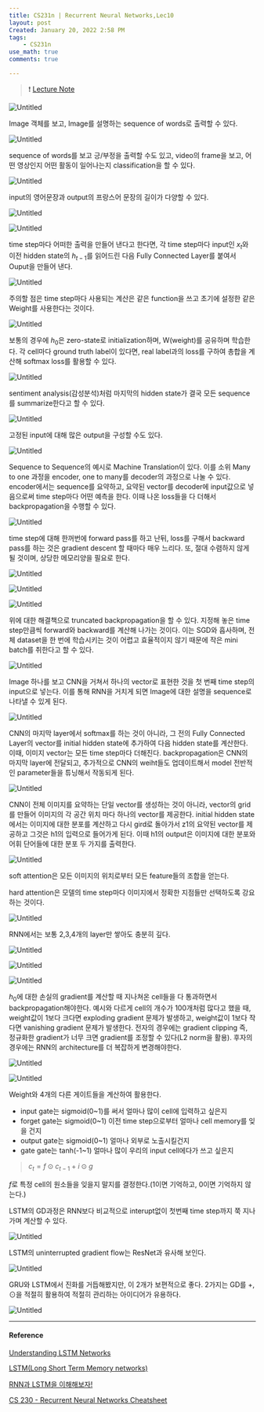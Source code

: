 ```yaml
---
title: CS231n | Recurrent Neural Networks,Lec10
layout: post
Created: January 20, 2022 2:58 PM
tags:
    - CS231n
use_math: true
comments: true

---
```


>❗ [Lecture Note](http://cs231n.stanford.edu/slides/2017/cs231n_2017_lecture10.pdf)

![Untitled](/images/2022/CS231n_10/t0.png)

Image 객체를 보고, Image를 설명하는 sequence of words로 출력할 수 있다.

![Untitled](/images/2022/CS231n_10/t1.png)

sequence of words를 보고 긍/부정을 출력할 수도 있고, video의 frame을 보고, 어떤 영상인지 어떤 활동이 일어나는지 classification을 할 수 있다.

![Untitled](/images/2022/CS231n_10/t2.png)

input의 영어문장과 output의 프랑스어 문장의 길이가 다양할 수 있다.

![Untitled](/images/2022/CS231n_10/t3.png)

![Untitled](/images/2022/CS231n_10/t4.png)

time step마다 어떠한 출력을 만들어 낸다고 한다면, 각 time step마다 input인 $x_t$와 이전 hidden state의 $h_{t-1}$를 읽어드린 다음 Fully Connected Layer를 붙여서 Ouput을 만들어 낸다.

![Untitled](/images/2022/CS231n_10/t5.png)

주의할 점은 time step마다 사용되는 계산은 같은 function을 쓰고 초기에 설정한 같은 Weight를 사용한다는 것이다.

![Untitled](/images/2022/CS231n_10/t6.png)

보통의 경우에 $h_0$은 zero-state로 initialization하며, W(weight)를 공유하며 학습한다. 각 cell마다 ground truth label이 있다면, real label과의 loss를 구하여 총합을 계산해 softmax loss를 활용할 수 있다.

![Untitled](/images/2022/CS231n_10/t7.png)

sentiment analysis(감성분석)처럼 마지막의 hidden state가 결국 모든 sequence를 summarize한다고 할 수 있다.

![Untitled](/images/2022/CS231n_10/t8.png)

고정된 input에 대해 많은 output을 구성할 수도 있다.

![Untitled](/images/2022/CS231n_10/t9.png)

Sequence to Sequence의 예시로 Machine Translation이 있다. 이를 소위 Many to one 과정을 encoder, one to many를 decoder의 과정으로 나눌 수 있다. encoder에서는 sequence를 요약하고, 요약된 vector를 decoder에 input값으로 넣음으로써 time step마다 어떤 예측을 한다. 이때 나온 loss들을 다 더해서 backpropagation을 수행할 수 있다.

![Untitled](/images/2022/CS231n_10/t10.png)

time step에 대해 한꺼번에 forward pass를 하고 난뒤, loss를 구해서 backward pass를 하는 것은 gradient descent 할 때마다 매우 느리다. 또, 절대 수렴하지 않게 될 것이며, 상당한 메모리양을 필요로 한다.

![Untitled](/images/2022/CS231n_10/t11.png)

![Untitled](/images/2022/CS231n_10/t12.png)

![Untitled](/images/2022/CS231n_10/t13.png)

위에 대한 해결책으로 truncated backpropagation을 할 수 있다. 지정해 놓은 time step만큼씩 forward와 backward를 계산해 나가는 것이다. 이는 SGD와 흡사하며, 전체 dataset을 한 번에 학습시키는 것이 어렵고 효율적이지 않기 때문에 작은 mini batch를 취한다고 할 수 있다.

![Untitled](/images/2022/CS231n_10/t14.png)

Image 하나를 보고 CNN을 거쳐서 하나의 vector로 표현한 것을 첫 번째 time step의 input으로 넣는다. 이를 통해 RNN을 거치게 되면 Image에 대한 설명을 sequence로 나타낼 수 있게 된다.

![Untitled](/images/2022/CS231n_10/t15.png)

CNN의 마지막 layer에서 softmax를 하는 것이 아니라, 그 전의 Fully Connected Layer의 vector를 initial hidden state에 추가하여 다음 hidden state를 계산한다. 이때, 이미지 vector는 모든 time step마다 더해진다. backpropagation은 CNN의 마지막 layer에 전달되고, 추가적으로 CNN의 weiht들도 업데이트해서 model 전반적인 parameter들을 튜닝해서 작동되게 된다.

![Untitled](/images/2022/CS231n_10/t16.png)

CNN이 전체 이미지를 요약하는 단일 vector를 생성하는 것이 아니라, vector의 grid를 만들어 이미지의 각 공간 위치 마다 하나의 vector를 제공한다. initial hidden state에서는 이미지에 대한 분포를 계산하고 다시 gird로 돌아가서 z1의 요약된 vector를 제공하고 그것은 h1의 입력으로 들어가게 된다. 이때 h1의 output은 이미지에 대한 분포와 어휘 단어들에 대한 분포 두 가지를 출력한다.

![Untitled](/images/2022/CS231n_10/t17.png)

soft attention은 모든 이미지의 위치로부터 모든 feature들의 조합을 얻는다.

hard attention은 모델의 time step마다 이미지에서 정확한 지점들만 선택하도록 강요하는 것이다.

![Untitled](/images/2022/CS231n_10/t18.png)

RNN에서는 보통 2,3,4개의 layer만 쌓아도 충분히 깊다.

![Untitled](/images/2022/CS231n_10/t19.png)

![Untitled](/images/2022/CS231n_10/t20.png)

![Untitled](/images/2022/CS231n_10/t21.png)

$h_0$에 대한 손실의 gradient를 계산할 때 지나쳐온 cell들을 다 통과하면서 backpropagation해야한다. 예시와 다르게 cell의 개수가 100개처럼 많다고 했을 때, weight값이 1보다 크다면 exploding gradient 문제가 발생하고, weight값이 1보다 작다면 vanishing gradient 문제가 발생한다. 전자의 경우에는 gradient clipping 즉, 정규화한 gradient가 너무 크면 gradient를 조정할 수 있다(L2 norm을 활용). 후자의 경우에는 RNN의 architecture를 더 복잡하게 변경해야한다.

![Untitled](/images/2022/CS231n_10/t22.png)

![Untitled](/images/2022/CS231n_10/t23.png)

Weight와 4개의 다른 게이트들을 계산하여 활용한다.

- input gate는 sigmoid(0~1)를 써서 얼마나 많이 cell에 입력하고 싶은지
- forget gate는 sigmoid(0~1) 이전 time step으로부터 얼마나 cell memory를 잊을 건지
- output gate는 sigmoid(0~1) 얼마나 외부로 노출시킬건지
- gate gate는 tanh(-1~1) 얼마나 많이 우리의 input cell에다가 쓰고 싶은지

> $c_t = f \odot c_{t-1} + i\odot g$

$f$로 특정 cell의 원소들을 잊을지 말지를 결정한다.(1이면 기억하고, 0이면 기억하지 않는다.)

LSTM의 GD과정은 RNN보다 비교적으로 interupt없이 첫번째 time step까지 쭉 지나가며 계산할 수 있다.

![Untitled](/images/2022/CS231n_10/t24.png)

LSTM의 uninterrupted gradient flow는 ResNet과 유사해 보인다.

![Untitled](/images/2022/CS231n_10/t25.png)

GRU와 LSTM에서 진화를 거듭해봤지만, 이 2개가 보편적으로 좋다. 2가지는 GD를 +, $\odot$을 적절히 활용하여 적절히 관리하는 아이디어가 유용하다.

![Untitled](/images/2022/CS231n_10/t26.png)

---
#### Reference
[Understanding LSTM Networks](http://colah.github.io/posts/2015-08-Understanding-LSTMs/)

[LSTM(Long Short Term Memory networks)](https://m.blog.naver.com/PostView.naver?isHttpsRedirect=true&blogId=apr407&logNo=221237917815)

[RNN과 LSTM을 이해해보자!](https://ratsgo.github.io/natural%20language%20processing/2017/03/09/rnnlstm/)

[CS 230 - Recurrent Neural Networks Cheatsheet](https://stanford.edu/~shervine/teaching/cs-230/cheatsheet-recurrent-neural-networks)

